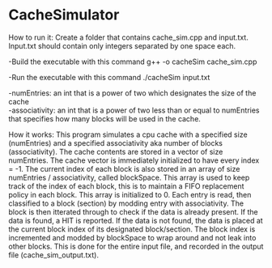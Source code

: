 # CacheSimulator

How to run it:
Create a folder that contains cache_sim.cpp and input.txt. Input.txt should contain only integers separated by one space each. 

-Build the executable with this command
        g++ -o cacheSim cache_sim.cpp
        
-Run the executable with this command
        ./cacheSim <numEntries> <associativity> input.txt
        
-numEntries: an int that is a power of two which designates the size of the cache                                                                       
-associativity: an int that is a power of two less than or equal to numEntries that specifies how many blocks will be used in the cache.

How it works:
This program simulates a cpu cache with a specified size (numEntries) and a specified associativity aka number of blocks (associativity). The cache contents are stored in a vector of size numEntries. The cache vector is immediately initialized to have every index = -1. The current index of each block is also stored in an array of size numEntries / associativity, called blockSpace. This array is used to keep track of the index of each block, this is to maintain a FIFO replacement policy in each block. This array is initialized to 0. Each entry is read, then classified to a block (section) by modding entry with associativity. The block is then itterated through to check if the data is already present. If the data is found, a HIT is reported. If the data is not found, the data is placed at the current block index of its designated block/section. The block index is incremented and modded by blockSpace to wrap around and not leak into other blocks. This is done for the entire input file, and recorded in the output file (cache_sim_output.txt).
